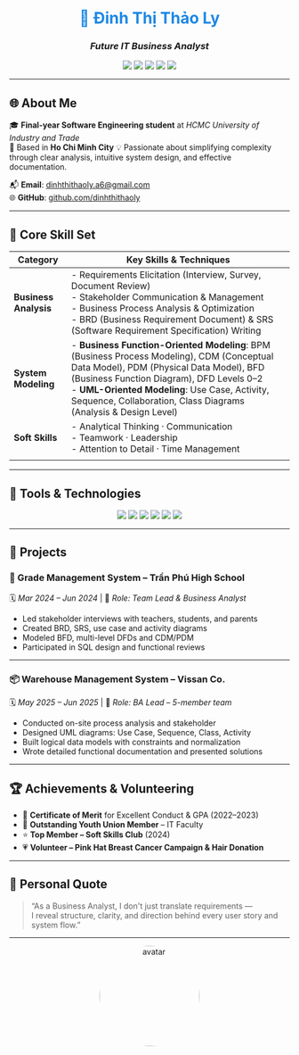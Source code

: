 <h1 align="center" style="color:#1E88E5;">💼 Đinh Thị Thảo Ly</h1>
<h3 align="center"><i>Future IT Business Analyst </i></h3>

<p align="center">
  <img src="https://img.shields.io/badge/Business%20Analyst-Process%20Focused-1976D2?style=for-the-badge&logo=confluence" />
  <img src="https://img.shields.io/badge/System%20Modeling-UML%20%7C%20DFD%20%7C%20BPMN-1565C0?style=for-the-badge&logo=codefactor" />
  <img src="https://img.shields.io/badge/Documentation-BRD%20%7C%20SRS%20%7C%20Use%20Case-0D47A1?style=for-the-badge&logo=readthedocs" />
  <img src="https://img.shields.io/badge/SQL%20Design-ERD%20%7C%20CDM%20%7C%20PDM-0B5394?style=for-the-badge&logo=sqlite" />
  <img src="https://img.shields.io/badge/Women%20in%20IT-Proud-blue?style=for-the-badge&logo=opsgenie" />
</p>

---

## 🌐 About Me

🎓 **Final-year Software Engineering student** at *HCMC University of Industry and Trade*  
📍 Based in **Ho Chi Minh City**
💡 Passionate about simplifying complexity through clear analysis, intuitive system design, and effective documentation.  

📬 **Email**: [dinhthithaoly.a6@gmail.com](mailto:dinhthithaoly.a6@gmail.com)  
🌐 **GitHub**: [github.com/dinhthithaoly](https://github.com/dinhthithaoly)

---
## 🧠 Core Skill Set

| **Category**          | **Key Skills & Techniques**                                                                                                                                                                                                                     |
|-----------------------|--------------------------------------------------------------------------------------------------------------------------------------------------------------------------------------------------------------------------------------------------|
| **Business Analysis** | - Requirements Elicitation (Interview, Survey, Document Review)<br>- Stakeholder Communication & Management<br>- Business Process Analysis & Optimization<br>- BRD (Business Requirement Document) & SRS (Software Requirement Specification) Writing |
| **System Modeling**   | - **Business Function-Oriented Modeling**: BPM (Business Process Modeling), CDM (Conceptual Data Model), PDM (Physical Data Model), BFD (Business Function Diagram), DFD Levels 0–2<br>- **UML-Oriented Modeling**: Use Case, Activity, Sequence, Collaboration, Class Diagrams (Analysis & Design Level) |
| **Soft Skills**       | - Analytical Thinking · Communication<br>- Teamwork · Leadership<br>- Attention to Detail · Time Management                                                                                                                                     |
                                              |


---

## 🧩 Tools & Technologies

<p align="center">
  <img src="https://img.shields.io/badge/PowerDesigner-CDM%20%7C%20PDM-blue?style=flat-square&logo=datagrip">
  <img src="https://img.shields.io/badge/Rational%20Rose-UML-blue?style=flat-square&logo=ibm">
  <img src="https://img.shields.io/badge/SQL%20Server-Queries%20%26%20Designs-blue?style=flat-square&logo=microsoftsqlserver">
  <img src="https://img.shields.io/badge/Draw.io-BPM%20%7C%20DFD-blue?style=flat-square&logo=diagramsdotnet">
  <img src="https://img.shields.io/badge/Jira-Collaboration-blue?style=flat-square&logo=jira">
  <img src="https://img.shields.io/badge/Figma-Wireframing-blue?style=flat-square&logo=figma">
</p>

---

## 🚀 Projects

### 📘 Grade Management System – Trần Phú High School  
🗓️ *Mar 2024 – Jun 2024* | 👥 *Role: Team Lead & Business Analyst*  
- Led stakeholder interviews with teachers, students, and parents  
- Created BRD, SRS, use case and activity diagrams  
- Modeled BFD, multi-level DFDs and CDM/PDM  
- Participated in SQL design and functional reviews  

---

### 📦 Warehouse Management System – Vissan Co.  
🗓️ *May 2025 – Jun 2025* | 👥 *Role: BA Lead – 5-member team*  
- Conducted on-site process analysis and stakeholder   
- Designed UML diagrams: Use Case, Sequence, Class, Activity  
- Built logical data models with constraints and normalization  
- Wrote detailed functional documentation and presented solutions

---

## 🏆 Achievements & Volunteering

- 🥇 **Certificate of Merit** for Excellent Conduct & GPA (2022–2023)  
- 🏅 **Outstanding Youth Union Member** – IT Faculty  
- ⭐ **Top Member – Soft Skills Club** (2024)  
- 💗 **Volunteer – Pink Hat Breast Cancer Campaign & Hair Donation**

---

## 💬 Personal Quote

> “As a Business Analyst, I don't just translate requirements —  
> I reveal structure, clarity, and direction behind every user story and system flow.”

---

<p align="center">
  <img src="https://drive.google.com/uc?export=view&id=1fBHGny_fehpwYB1xy3kOh_1xGfpzq_ZZ" width="180" style="border-radius: 50%;" alt="avatar"/>
</p>

